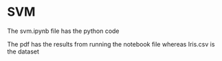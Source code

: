 # SVM

The svm.ipynb file has the python code

The pdf has the results from running the notebook file whereas Iris.csv is the dataset
